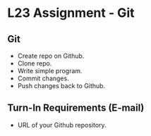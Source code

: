 # L23 Assignment - Git

## Git

- Create repo on Github.
- Clone repo.
- Write simple program.
- Commit changes.
- Push changes back to Github.

## Turn-In Requirements (E-mail)

- URL of your Github repository.

